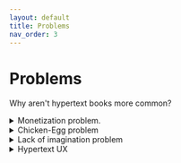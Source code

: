 ```yaml
---
layout: default
title: Problems
nav_order: 3
---
```


#  Problems 

Why aren't hypertext books more common?

<details>
<summary>Monetization problem. </summary>
<br>
How can hypertext books be monetized? <br><br>

<a href="https://practicaltypography.com/economics-year-one.html">The economics of a web-based book</a>
  
</details>

<details>
<summary>Chicken-Egg problem</summary>
  
"No one understands what a hypertext book is, because there are so few of them; there are few because the tools are inadequate; there’s no demand for better tools because no one wants to write hypertext books, because no one can read them…."
<a href="https://twitter.com/Meaningness/status/1154827701754007552">David Chapman</a>



  
</details>

<details>
<summary>Lack of imagination problem</summary>
  
"When digital filters first arose they were viewed merely as a variant of the classical analog filters; people did not see them as essentially new and different. This is exactly the same mistake which was made endlessly by people in the early days of computers. I was told repeatedly, until I was sick of hearing it, computers were nothing more than large, fast desk calculators. "Anything you can do by a machine you can do by hand.", so they said. This simply ignores the speed, accuracy, reliability, and lower costs of the machines vs. humans. Typically a single order of magnitude change (a factor of 10) produces fundamentally new effects, and computers are many, many times faster than hand computations. Those who claimed there was no essential difference never made any signficicant contributions to the development of computers... This is a common, endlessly made, mistake; people always want to think that something new is just like the past -- they like to be comfortable in their minds as well as their bodies -- and hence they prevent themselves from making any significant contribution to the new field being created under their noses." - Richard Hamming in The Art of Doing Science and Engineering
  
</details>


<details>
<summary>Hypertext UX</summary>
  
Hypertext reading UX has many challenges and is generally perceived as unpleasant. There is no easy option to create hypertext books, i.e. technical barriers.<br><br>

"Well, if you *want* to write a web-first book—again, not even a fancy new-media thing, just a book whose text is online—there's no quick consumer-grade solution. Spin up Ghost and write some HTML, I guess. Or elaborately theme a Wordpress?" - <a href="https://twitter.com/andy_matuschak/status/1246937720145866753">Andy Matuschak</a>

  
</details>



